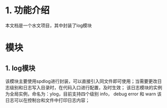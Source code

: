 # 1. 功能介绍
本文档是一个水文项目，其中封装了log模块


# 模块
 
## 1. log模块
该模块主要使用spdlog进行封装，可以直接引入同文件即可使用；当需要更改日志级别和日志写入目录时，在代码入口进行配置，及时生效；
该日志模块的实例为全局实例，命名为：ylog，目前支持四个级别 info， debug error 和 warn
该日志可以在控制台和文件中打印日志内容；